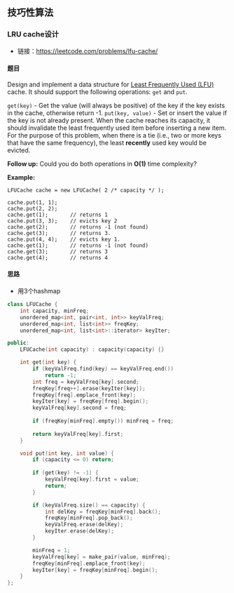 ## 技巧性算法

### LRU cache设计

- 链接：https://leetcode.com/problems/lfu-cache/

#### 题目

Design and implement a data structure for [Least Frequently Used (LFU)](https://en.wikipedia.org/wiki/Least_frequently_used) cache. It should support the following operations: `get` and `put`.

`get(key)` - Get the value (will always be positive) of the key if the key exists in the cache, otherwise return -1.
`put(key, value)` - Set or insert the value if the key is not already present. When the cache reaches its capacity, it should invalidate the least frequently used item before inserting a new item. For the purpose of this problem, when there is a tie (i.e., two or more keys that have the same frequency), the least **recently** used key would be evicted.

**Follow up:**
Could you do both operations in **O(1)** time complexity?

**Example:**

```
LFUCache cache = new LFUCache( 2 /* capacity */ );

cache.put(1, 1);
cache.put(2, 2);
cache.get(1);       // returns 1
cache.put(3, 3);    // evicts key 2
cache.get(2);       // returns -1 (not found)
cache.get(3);       // returns 3.
cache.put(4, 4);    // evicts key 1.
cache.get(1);       // returns -1 (not found)
cache.get(3);       // returns 3
cache.get(4);       // returns 4
```



#### 思路

- 用3个hashmap

```c++
class LFUCache {
    int capacity, minFreq;
    unordered_map<int, pair<int, int>> keyValFreq;
    unordered_map<int, list<int>> freqKey;
    unordered_map<int, list<int>::iterator> keyIter;

public:
    LFUCache(int capacity) : capacity(capacity) {}

    int get(int key) {
        if (keyValFreq.find(key) == keyValFreq.end())
            return -1;
        int freq = keyValFreq[key].second;
        freqKey[freq++].erase(keyIter[key]);
        freqKey[freq].emplace_front(key);
        keyIter[key] = freqKey[freq].begin();
        keyValFreq[key].second = freq;
        
        if (freqKey[minFreq].empty()) minFreq = freq;
        
        return keyValFreq[key].first;
    }

    void put(int key, int value) {
        if (capacity <= 0) return;
        
        if (get(key) != -1) {
            keyValFreq[key].first = value;
            return;
        }

        if (keyValFreq.size() == capacity) {
            int delKey = freqKey[minFreq].back();
            freqKey[minFreq].pop_back();
            keyValFreq.erase(delKey);
            keyIter.erase(delKey);
        }

        minFreq = 1;
        keyValFreq[key] = make_pair(value, minFreq);
        freqKey[minFreq].emplace_front(key);
        keyIter[key] = freqKey[minFreq].begin();
    }
};
```

